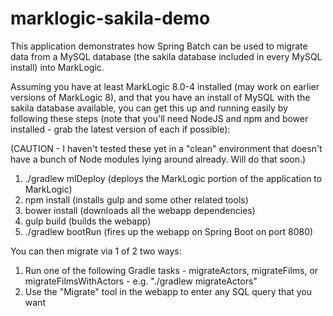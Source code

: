 # marklogic-sakila-demo

This application demonstrates how Spring Batch can be used to migrate data from a MySQL database (the sakila
database included in every MySQL install) into MarkLogic.

Assuming you have at least MarkLogic 8.0-4 installed (may work on earlier versions of MarkLogic 8), and that 
you have an install of MySQL with the sakila database available, 
you can get this up and running easily by following these steps 
(note that you'll need NodeJS and npm and bower installed - grab the latest version of each if possible):

(CAUTION - I haven't tested these yet in a "clean" environment that doesn't have a bunch of Node modules lying around already. Will do that soon.)

1. ./gradlew mlDeploy (deploys the MarkLogic portion of the application to MarkLogic)
1. npm install (installs gulp and some other related tools) 
1. bower install (downloads all the webapp dependencies)
1. gulp build (builds the webapp)
1. ./gradlew bootRun (fires up the webapp on Spring Boot on port 8080)

You can then migrate via 1 of 2 two ways:

1. Run one of the following Gradle tasks - migrateActors, migrateFilms, or migrateFilmsWithActors - e.g. "./gradlew migrateActors"
1. Use the "Migrate" tool in the webapp to enter any SQL query that you want


